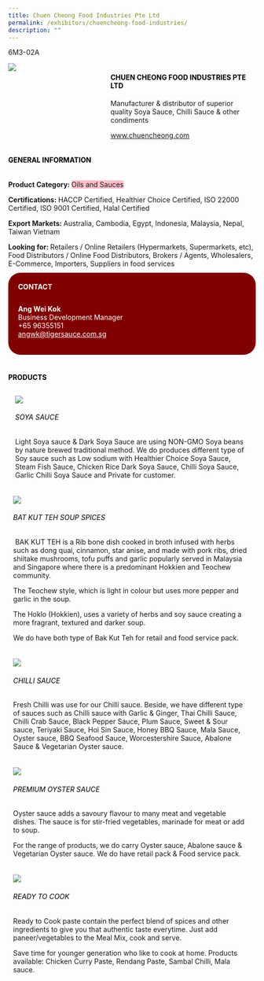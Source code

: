 ```yaml
---
title: Chuen Cheong Food Industries Pte Ltd
permalink: /exhibitors/chuencheong-food-industries/
description: ""
---
```

<head>
	<div class="flex-paragraph">
		<!--hi there! this is a comment and will provide you with instructional guides-->
		<!--insert booth number here!-->
		<p style="text-transform: uppercase">6m3-02a</p></div>
			<div class="flex-container" style="display: flex; flex-wrap: wrap;">
				<!--insert DOWNLOAD link of company logo between the " marks!-->
			<div class="card sgds" style="flex: 1 1 40%; display: block;"><img src="https://drive.google.com/uc?id=1br24EEkjesMk6INrQZ65TO0qSOmsXmFD&export=download"></div>
	<div class="card-sgds" style="flex: 1 1 58%; display: block; margin-left: 3px">
		<h4 style="text-transform: uppercase; color: black;"><!--insert the exhibitor's name between the <b> tags here--><b>chuen cheong food industries pte ltd</b></h4><!--insert the exhibitor's description between the <p> tags here-->
		<p>Manufacturer & distributor of superior quality Soya Sauce, Chilli Sauce & other condiments</p>
		<!--insert the exhibitor's website link, making sure there is "https:// www." present please. make sure the entire https link goes in between the " marks-->
		<p><a href="https://www.chuencheong.com" target="_blank"><!--insert the www website link here (no need for https)-->www.chuencheong.com</a></p>
	</div>
</div>
</head>

<body>
	<h4 style="text-transform: uppercase; color: black;"><b>General Information</b></h4>
		<div class="flex-container" style="display: flex; flex-wrap: wrap;">
			<div class="card sgds" style="flex: 1 1 65%; display: block; align-self: stretch">
			<div class="flex-paragraph">
			<p><b>Product Category: </b><span style=" background-color: pink; border-radius: 10 px;"><!--insert the exhibitor's pdt cat between the <p> tags here-->Oils and Sauces</span></p> 
				<p><b>Certifications: </b><!--insert all the exhibitor's certifications between the </b> and </p> here--> HACCP Certified, Healthier Choice Certified, ISO 22000 Certified, ISO 9001 Certified, Halal Certified</p>
			<p><b>Export Markets: </b><!--insert all the exhibitor's export markets between the </b> and </p> here-->Australia, Cambodia, Egypt, Indonesia, Malaysia, Nepal, Taiwan Vietnam</p>
			<p style="margin-bottom: 10px;"><b>Looking for: </b><!--insert all the exhibitor's potential business partners between the </b> and </p> here-->Retailers / Online Retailers (Hypermarkets, Supermarkets, etc), Food Distributors / Online Food Distributors, Brokers / Agents, Wholesalers, E-Commerce, Importers, Suppliers in food services</p>
			</div>
		</div>
		<div class="card sgds" style="flex: 1 1 35%; padding: 10px; display: block; background-color: maroon; border-radius: 25px; align-self: center;">
		<h4 style="color: white; margin-top: 10px; margin-left: 10px;">CONTACT</h4>
		<div class="flex-paragraph">
			<!--replace with exhibitor's: -->
			<p style="padding: 10px; color: white;"><b><!-- POC name-->Ang Wei Kok</b><br><!-- designation-->Business Development Manager<br><!--contact number-->+65 96355151<br><!-- for linking purposes, insert their email after "mailto:"...--><a href="mailto:angwk@tigersauce.com.sg" style="color: white;"><!--...and also include the display email before </a> here-->angwk@tigersauce.com.sg</a></p>
		</div>
			</div>
		</div>
	<br>
		<h4 style="text-transform: uppercase; color: black;"><b>products</b></h4>
<div style="display: flex; flex-wrap: wrap;">
  <div class="card sgds" style="flex: 1 1 47%; margin: 10px; display: block;"><!--insert the exhibitor's DOWNLOAD image for product between the " marks here-->
	<div class="flex-image" style="display: block;"><img src="https://drive.google.com/uc?id=1EPCPL_t2gJ4SYLapM0GXf4Ts3j4_yX0w&export=download"></div>
	<div class="flex-paragraph">
		<h6 style="text-transform: uppercase; color: black;"><!--insert product name before </h6> and product description after <p>-->Soya Sauce</h6>
		<p>Light Soya sauce & Dark Soya Sauce are using NON-GMO Soya beans by nature brewed traditional method. We do produces different type of Soy sauce such as Low sodium with Healthier Choice Soya Sauce, Steam Fish Sauce, Chicken Rice Dark Soya Sauce, Chilli Soya Sauce, Garlic Chilli Soya Sauce and Private for customer.



</p></div>
	</div>
		<div class="card sgds" style="flex: 1 1 47%; margin: 10px; display: block;">
		<div class="flex-image" style="display: block;"><img src="https://drive.google.com/uc?id=1E9hQfgaXnEzxRrQ5QhdRtOU3T27xXebP&export=download"></div>
	<div class="flex-paragraph">
		<h6 style="text-transform: uppercase; color: black;">  
Bat Kut Teh Soup Spices</h6>
		<p> BAK KUT TEH is a Rib bone dish cooked in broth infused with herbs such as dong quai, cinnamon, star anise, and made with pork ribs, dried shiitake mushrooms, tofu puffs and garlic popularly served in Malaysia and Singapore where there is a predominant Hokkien and Teochew community.

The Teochew style, which is light in colour but uses more pepper and garlic in the soup.

The Hoklo (Hokkien), uses a variety of herbs and soy sauce creating a more fragrant, textured and darker soup.

We do have both type of Bak Kut Teh for retail and food service pack.


</p></div>
	</div>
		<div class="card sgds" style="flex: 1 1 47%; margin: 10px; display: block;">
		<div class="flex-image" style="display: block;"><img src="https://drive.google.com/uc?id=1V68aKm9YWDuYE7tx7KpizBFuqm8BFiTs&export=download"></div>
	<div class="flex-paragraph">
		<h6 style="text-transform: uppercase; color: black;">Chilli Sauce</h6>
		<p>Fresh Chilli was use for our Chilli sauce. Beside, we have different type of sauces such as Chilli sauce with Garlic & Ginger, Thai Chilli Sauce, Chilli Crab Sauce, Black Pepper Sauce, Plum Sauce, Sweet & Sour sauce, Teriyaki Sauce, Hoi Sin Sauce, Honey BBQ Sauce, Mala Sauce, Oyster sauce, BBQ Seafood Sauce, Worcestershire Sauce, Abalone Sauce & Vegetarian Oyster sauce.

  

</p></div>
		</div>
		<div class="card sgds" style="flex: 1 1 47%; margin: 10px; display: block;">
		<div class="flex-image" style="display: block;"><img src="https://drive.google.com/uc?id=1K1laSq9Cx5eJoctyPUwZFn2T0Em1PLn-&export=download"></div>
	<div class="flex-paragraph">
		<h6 style="text-transform: uppercase; color: black;">Premium Oyster Sauce</h6>
		<p>Oyster sauce adds a savoury flavour to many meat and vegetable dishes. The sauce is for stir-fried vegetables, marinade for meat or add to soup.

For the range of products, we do carry Oyster sauce, Abalone sauce & Vegetarian Oyster sauce. We do have retail pack & Food service pack. </p></div>
	</div>
		<div class="card sgds" style="flex: 1 1 47%; margin: 10px; display: block;">
		<div class="flex-image" style="display: block;"><img src="https://drive.google.com/uc?id=1zZCFtZOHuRM25a4-jCo24D6LavocZu0I&export=download"></div>
	<div class="flex-paragraph">
		<h6 style="text-transform: uppercase; color: black;">Ready to Cook</h6>
Ready to Cook paste contain the perfect blend of spices and other ingredients to give you that authentic taste everytime. Just add paneer/vegetables to the Meal Mix, cook and serve.

Save time for younger generation who like to cook at home. Products available: Chicken Curry Paste, Rendang Paste, Sambal Chilli, Mala sauce.</p></div>
	</div>
	<!--don't delete these 2 tags. double check how the layout looks on the right too and lemme know if there are any problems! thank u so much for ur hardwork!-->
	</div>
</body>